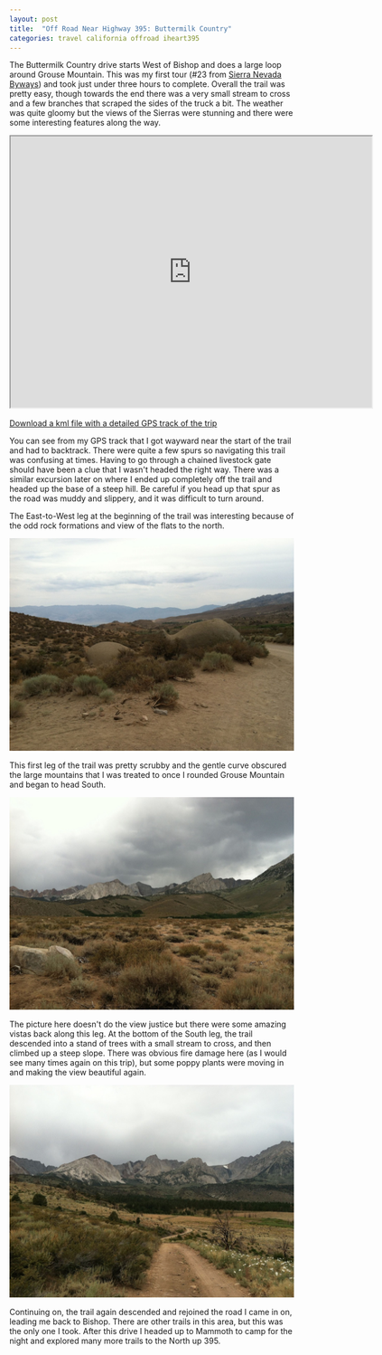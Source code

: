 ```yaml
---
layout: post
title:  "Off Road Near Highway 395: Buttermilk Country"
categories: travel california offroad iheart395
---
```


The Buttermilk Country drive starts West of Bishop and does a large loop around Grouse Mountain. This was my first tour (#23 from [Sierra Nevada Byways](http://www.amazon.com/dp/B004RV4GI0/ref=as_sl_pd_tf_lc?tag=slackpadcom-20&camp=14573&creative=327641&linkCode=as1&creativeASIN=B004RV4GI0&adid=1KF5KT3HTVRHK26XXSNN)) and took just under three hours to complete. Overall the trail was pretty easy, though towards the end there was a very small stream to cross and a few branches that scraped the sides of the truck a bit. The weather was quite gloomy but the views of the Sierras were stunning and there were some interesting features along the way.

<iframe src="https://www.google.com/maps/d/u/0/embed?mid=zCZZxrWa0lZk.kJ9q5GM-0_OE" width="640" height="480"></iframe>

[Download a kml file with a detailed GPS track of the trip](/assets/iheart395/maps/buttermilk_country.kml)

You can see from my GPS track that I got wayward near the start of the trail and had to backtrack. There were quite a few spurs so navigating this trail was confusing at times. Having to go through a chained livestock gate should have been a clue that I wasn't headed the right way. There was a similar excursion later on where I ended up completely off the trail and headed up the base of a steep hill. Be careful if you head up that spur as the road was muddy and slippery, and it was difficult to turn around.

The East-to-West leg at the beginning of the trail was interesting because of the odd rock formations and view of the flats to the north.

![Giant dinosaur rock](/assets/iheart395/img/dino-rock.jpg)

This first leg of the trail was pretty scrubby and the gentle curve obscured the large mountains that I was treated to once I rounded Grouse Mountain and began to head South.

![View heading South](/assets/iheart395/img/butter-view-south.jpg)

The picture here doesn't do the view justice but there were some amazing vistas back along this leg. At the bottom of the South leg, the trail descended into a stand of trees with a small stream to cross, and then climbed up a steep slope. There was obvious fire damage here (as I would see many times again on this trip), but some poppy plants were moving in and making the view beautiful again.

![View looking North down the hill](/assets/iheart395/img/butter-view-north.jpg)

Continuing on, the trail again descended and rejoined the road I came in on, leading me back to Bishop. There are other trails in this area, but this was the only one I took. After this drive I headed up to Mammoth to camp for the night and explored many more trails to the North up 395.
